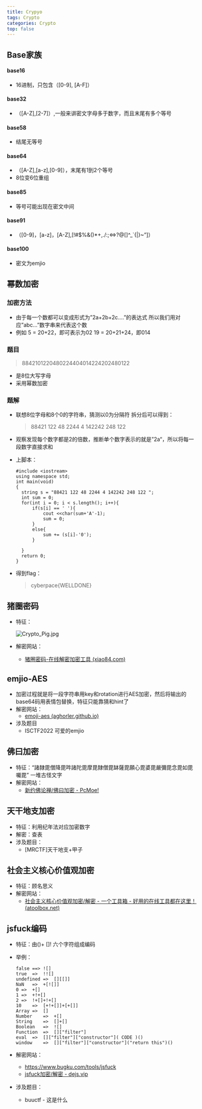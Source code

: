 ```yaml
---
title: Crypyo
tags: Crypto
categories: Crypto
top: false
---
```


## Base家族

#### base16

- 16进制，只包含（[0-9], [A-F]）

#### base32

- （[A-Z],[2-7]）,一般来讲密文字母多于数字，而且末尾有多个等号

#### base58

- 结尾无等号

#### base64

- （[A-Z],[a-z],[0-9]），末尾有1到2个等号
- 8位变6位重组

#### base85

- 等号可能出现在密文中间

#### base91

- （[0-9]，[a-z]，[A-Z],[!#$%&()*+,./:;<=>?@[]^_`{|}~”]）

#### base100

- 密文为emjio

## 幂数加密

### 加密方法

- 由于每一个数都可以变成形式为”2a+2b+2c….”的表达式
  所以我们用对应”abc…”数字串来代表这个数
- 例如
  5 = 20+22，即可表示为02
  19 = 20+21+24，即014

### 题目

> 8842101220480224404014224202480122

- 是8位大写字母
- 采用幂数加密

### 题解

- 联想8位字母和8个0的字符串，猜测以0为分隔符
  拆分后可以得到：

  > 88421 122 48 2244 4 142242 248 122

- 观察发现每个数字都是2的倍数，推断单个数字表示的就是”2a“，所以将每一段数字直接求和

- 上脚本：

  ```
  #include <iostream>
  using namespace std;
  int main(void)
  {
  	string s = "88421 122 48 2244 4 142242 248 122 "; 
  	int sum = 0;
  	for(int i = 0; i < s.length(); i++){
  		if(s[i] == ' '){
  			cout <<char(sum+'A'-1);
  			sum = 0;
  		}
  		else{
  			sum += (s[i]-'0');
  		}
  		
  	}
  	return 0;
  }
  ```

- 得到flag：

  > cyberpace{WELLDONE}

## 猪圈密码

- 特征：

  ![Crypto_Pig.jpg](https://s2.loli.net/2022/11/10/NcQI8HopdEwVzy9.jpg)

- 解密网站：

  - [猪圈密码-在线解密加密工具 (xiao84.com)](https://xiao84.com/tools/103177.html)

## emjio-AES

- 加密过程就是将一段字符串用key和rotation进行AES加密，然后将输出的base64码用表情包替换，特征只能靠猜和hint了
- 解密网站：
  - [emoji-aes (aghorler.github.io)](https://aghorler.github.io/emoji-aes/)
- 涉及题目
  - ISCTF2022 可爱的emjio

## 佛曰加密

- 特征：“諸隸毘僧降毘吽諸陀毘摩毘隸僧毘缽薩毘願心毘婆毘嚴彌毘念毘如毘囑毘” 一堆古怪文字
- 解密网站：
  - [新约佛论禅/佛曰加密 - PcMoe!](http://hi.pcmoe.net/Buddha.html)

## 天干地支加密

- 特征：利用纪年法对应加密数字
- 解密：查表
- 涉及题目：
  - [MRCTF]天干地支+甲子

## 社会主义核心价值观加密

- 特征：顾名思义
- 解密网站：
  - [社会主义核心价值观加密/解密 - 一个工具箱 - 好用的在线工具都在这里！ (atoolbox.net)](http://www.atoolbox.net/Tool.php?Id=850)

## jsfuck编码

- 特征：由()+ []! 六个字符组成编码

- 举例：

  ```
  false	==>	![]
  true	=>	!![]
  undefined	=>	[][[]]
  NaN	=>	+[![]]
  0	=>	+[]
  1	=>	+!+[]
  2	=>	!+[]+!+[]
  10	=>	[+!+[]]+[+[]]
  Array	=>	[]
  Number	=>	+[]
  String	=>	[]+[]
  Boolean	=>	![]
  Function	=>	[]["filter"]
  eval	=>	[]["filter"]["constructor"]( CODE )()
  window	=>	[]["filter"]["constructor"]("return this")()
  ```

- 解密网站：

  - https://www.bugku.com/tools/jsfuck
  - [jsfuck加密/解密 - dejs.vip](https://www.dejs.vip/encry_decry/jsfuck.html)

- 涉及题目：

  - buuctf - 这是什么